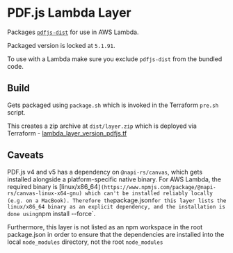 # PDF.js Lambda Layer

Packages [`pdfjs-dist`](https://www.npmjs.com/package/pdfjs-dist) for use in AWS Lambda.

Packaged version is locked at `5.1.91`.

To use with a Lambda make sure you exclude `pdfjs-dist` from the bundled code.

## Build

Gets packaged using `package.sh` which is invoked in the Terraform `pre.sh` script.

This creates a zip archive at `dist/layer.zip` which is deployed via Terraform - [lambda_layer_version_pdfjs.tf](../../../infrastructure/terraform/modules/backend-api/lambda_layer_version_pdfjs.tf)

## Caveats

PDF.js v4 and v5 has a dependency on `@napi-rs/canvas`, which gets installed alongside a platform-specific native binary. For AWS Lambda, the required binary is [linux/x86_64`](https://www.npmjs.com/package/@napi-rs/canvas-linux-x64-gnu) which can't be installed reliably locally (e.g. on a MacBook). Therefore the`package.json` for this layer lists the linux/x86_64 binary as an explicit dependency, and the installation is done using `npm install --force`.

Furthermore, this layer is not listed as an npm workspace in the root package.json in order to ensure that the dependencies are installed into the local `node_modules` directory, not the root `node_modules`
